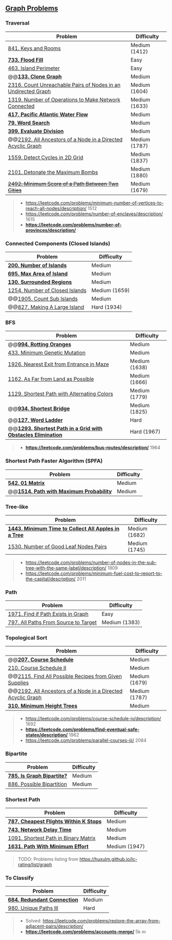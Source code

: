 ## [Graph Problems](../topics/graph.md)
### Traversal
| Problem          | Difficulty |
|------------------|------------|
|[841. Keys and Rooms](../leetcode/841.keys-and-rooms.md)|Medium (1412)|
|**[733. Flood Fill](../leetcode/733.flood-fill.md)**|Easy|
|[463. Island Perimeter](../leetcode/463.island-perimeter.md)|Easy|
|@@**[133. Clone Graph](../leetcode/133.clone-graph.md)**|Medium|
|[2316. Count Unreachable Pairs of Nodes in an Undirected Graph](../leetcode/2316.count-unreachable-pairs-of-nodes-in-an-undirected-graph.md)|Medium (1604)|
|[1319. Number of Operations to Make Network Connected](../leetcode/1319.number-of-operations-to-make-network-connected.md)|Medium (1633)|
|**[417. Pacific Atlantic Water Flow](../leetcode/417.pacific-atlantic-water-flow.md)**|Medium|
|**[79. Word Search](../leetcode/79.word-search.md)**|Medium|
|**[399. Evaluate Division](../leetcode/399.evaluate-division.md)**|Medium|
|@@[2192. All Ancestors of a Node in a Directed Acyclic Graph](../leetcode/2192.all-ancestors-of-a-node-in-a-directed-acyclic-graph.md)|Medium (1787)|
|[1559. Detect Cycles in 2D Grid](../leetcode/1559.detect-cycles-in-2d-grid.md)|Medium (1837)|
|[2101. Detonate the Maximum Bombs](../leetcode/2101.detonate-the-maximum-bombs.md)|Medium (1880)|
|~~[2492. Minimum Score of a Path Between Two Cities](../leetcode/2492.minimum-score-of-a-path-between-two-cities.md)~~|Medium (1679)|

> * https://leetcode.com/problems/minimum-number-of-vertices-to-reach-all-nodes/description/ 1512
> * https://leetcode.com/problems/number-of-enclaves/description/ 1615
> * **https://leetcode.com/problems/number-of-provinces/description/**

### Connected Components (Closed Islands)
| Problem          | Difficulty |
|------------------|------------|
|**[200. Number of Islands](../leetcode/200.number-of-islands.md)**|Medium|
|**[695. Max Area of Island](../leetcode/695.max-area-of-island.md)**|Medium|
|**[130. Surrounded Regions](../leetcode/130.surrounded-regions.md)**|Medium|
|[1254. Number of Closed Islands](../leetcode/1254.number-of-closed-islands.md)|Medium (1659)|
|@@[1905. Count Sub Islands](../leetcode/1905.count-sub-islands.md)|Medium|
|@@[827. Making A Large Island](../leetcode/827.making-a-large-island.md)|Hard (1934)|

### BFS
| Problem          | Difficulty |
|------------------|------------|
|@@**[994. Rotting Oranges](../leetcode/994.rotting-orange.md)**|Medium|
|[433. Minimum Genetic Mutation](../leetcode/433.minimum-genetic-mutation.md)|Medium|
|[1926. Nearest Exit from Entrance in Maze](../leetcode/1926.nearest-exit-from-entrance-in-maze.md)|Medium (1638)|
|[1162. As Far from Land as Possible](../leetcode/1162.as-far-from-land-as-possible.md)|Medium (1666)|
|[1129. Shortest Path with Alternating Colors](../leetcode/1129.shortest-path-with-alternating-colors.md)|Medium (1779)|
|@@**[934. Shortest Bridge](../leetcode/934.shortest-bridge.md)**|Medium (1825)|
|@@**[127. Word Ladder](../leetcode/127.word-ladder.md)**|Hard|
|@@**[1293. Shortest Path in a Grid with Obstacles Elimination](../leetcode/1293.shortest-path-in-a-grid-with-obstacles-elimination.md)**|Hard (1967)|

> * **https://leetcode.com/problems/bus-routes/description/** 1964

### Shortest Path Faster Algorithm (SPFA)
| Problem          | Difficulty |
|------------------|------------|
|**[542. 01 Matrix](../leetcode/542.01-matrix.md)**|Medium|
|@@**[1514. Path with Maximum Probability](../leetcode/1514.path-with-maximum-probability.md)**|Medium|

### Tree-like
| Problem          | Difficulty |
|------------------|------------|
|**[1443. Minimum Time to Collect All Apples in a Tree](../leetcode/1443.minimum-time-to-collect-all-apples-in-a-tree.md)**|Medium (1682)|
|[1530. Number of Good Leaf Nodes Pairs](../leetcode/1530.number-of-good-leaf-nodes-pairs.md)|Medium (1745)|

> * https://leetcode.com/problems/number-of-nodes-in-the-sub-tree-with-the-same-label/description/ 1809
> * https://leetcode.com/problems/minimum-fuel-cost-to-report-to-the-capital/description/ 2011

### Path
| Problem          | Difficulty |
|------------------|------------|
|[1971. Find if Path Exists in Graph](../leetcode/1971.find-if-path-exists-in-graph.md)|Easy|
|[797. All Paths From Source to Target](../leetcode/797.all-paths-from-source-to-target.md)|Medium (1383)|

### Topological Sort
| Problem          | Difficulty |
|------------------|------------|
|@@**[207. Course Schedule](../leetcode/207.course-schedule.md)**|Medium|
|[210. Course Schedule II](../leetcode/210.course-schedule-ii.md)|Medium|
|@@[2115. Find All Possible Recipes from Given Supplies](../leetcode/2115.find-all-possible-recipes-from-given-supplies.md)|Medium (1679)|
|@@[2192. All Ancestors of a Node in a Directed Acyclic Graph](../leetcode/2192.all-ancestors-of-a-node-in-a-directed-acyclic-graph.md)|Medium (1787)|
|**[310. Minimum Height Trees](../leetcode/310.minimum-height-trees.md)**|Medium|

> * https://leetcode.com/problems/course-schedule-iv/description/ 1692
> * **https://leetcode.com/problems/find-eventual-safe-states/description/** 1962
> * https://leetcode.com/problems/parallel-courses-iii/ 2084

### Bipartite
| Problem          | Difficulty |
|------------------|------------|
|**[785. Is Graph Bipartite?](../leetcode/785.is-graph-bipartite.md)**|Medium|
|[886. Possible Bipartition](../leetcode/886.possible-bipartition.md)|Medium|

### Shortest Path
| Problem          | Difficulty |
|------------------|------------|
|**[787. Cheapest Flights Within K Stops](../leetcode/787.cheapest-flights-within-k-stops.md)**|Medium|
|**[743. Network Delay Time](../leetcode/743.network-delay-time.md)**|Medium|
|[1091. Shortest Path in Binary Matrix](../leetcode/1091.shortest-path-in-binary-matrix.md)|Medium|
|**[1631. Path With Minimum Effort](../leetcode/1631.path-with-minimum-effort.md)**|Medium (1947)|

> TODO: Problems listing from https://huxulm.github.io/lc-rating/list/graph

### To Classify
| Problem          | Difficulty |
|------------------|------------|
|**[684. Redundant Connection](../leetcode/684.redundant-connection.md)**|Medium|
|[980. Unique Paths III](../leetcode/980.unique-paths-iii.md)|Hard|
> * Solved: https://leetcode.com/problems/restore-the-array-from-adjacent-pairs/description/
> * **https://leetcode.com/problems/accounts-merge/** 5k m

